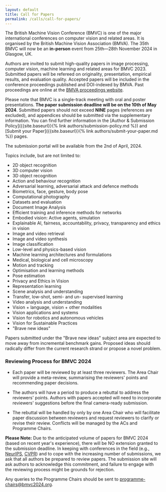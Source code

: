 ```yaml
---
layout: default
title: Call for Papers
permalink: /calls/call-for-papers/
---
```


<!--
<div class="row justify-content-md-center pb-2 ml-3 mr-3">
    <div class="col-12 col-md-8 col-lg-6">
            <picture>
                <img src="{{ site.baseurl }}/assets/images/layout/bmvc-logo.png" class="img-fluid rounded mx-auto d-block"  alt="BMVC 2021 Logo">
            </picture>
    </div>
</div>
-->

The British Machine Vision Conference (BMVC) is one of the major international conferences on computer vision and related areas. It is organised by the British Machine Vision Association (BMVA). The 35th BMVC will now be an **in-person** event from 25th—28th November 2024 in Glasgow, UK. 

Authors are invited to submit high-quality papers in image processing, computer vision, machine learning and related areas for BMVC 2023. Submitted papers will be refereed on originality, presentation, empirical results, and evaluation quality. Accepted papers will be included in the conference proceedings published and DOI-indexed by BMVA. Past proceedings are online at the [BMVA proceedings website](https://britishmachinevisionassociation.github.io/bmvc).

Please note that BMVC is a single-track meeting with oral and poster presentations. **The paper submission deadline will be on the 10th of May 2024**. Submitted papers should not exceed <b>NINE</b> pages (references are excluded), and appendices should be submitted via the supplementary information. You can find further information in the [Author & Submission Policy]({{site.baseurl}}{% link authors/submission-policy.md %}) and [Submit your Paper]({{site.baseurl}}{% link authors/submit-your-paper.md %}) pages.

The submission portal will be available from the 2nd of April, 2024.
<!-- <div class="row no-gutters pt-0 d-xs-block ">
    <div class="mb-1 pl-2 pr-2 mx-auto mx-sm-left col-xs-auto">
        <p style="text-align: center;"><a class="btn btn-primary" role="button" href="https://cmt3.research.microsoft.com/BMVC2023/">Submit your paper on CMT</a></p>
    </div>
    <div class="mb-1 pl-2 pr-2 mx-auto mx-sm-left col-xs-auto">
        <p style="text-align: center;"><a class="btn btn-primary" role="button" href="/authors/submit-your-paper/">Instructions for authors</a></p>
    </div>
</div> -->


Topics include, but are not limited to:

- 2D object recognition
- 3D computer vision 
- 3D object recognition
- Action and behaviour recognition 
- Adversarial learning, adversarial attack and defence methods
- Biometrics, face, gesture, body pose
- Computational photography
- Datasets and evaluation 
- Document Image Analysis
- Efficient training and inference methods for networks 
- Embodied vision: Active agents, simulation
- Explainable AI, fairness, accountability, privacy, transparency and ethics in vision 
- Image and video retrieval 
- Image and video synthesis
- Image classification
- Low-level and physics-based vision 
- Machine learning architectures and formulations 
- Medical, biological and cell microscopy 
- Motion and tracking 
- Optimisation and learning methods 
- Pose estimation
- Privacy and Ethics in Vision
- Representation learning
- Scene analysis and understanding 
- Transfer, low-shot, semi- and un- supervised learning 
- Video analysis and understanding 
- Vision + language, vision + other modalities 
- Vision applications and systems
- Vision for robotics and autonomous vehicles
- Vision for Sustainable Practices
- "Brave new ideas"

Papers submitted under the "Brave new ideas" subject area are expected to move away from incremental benchmark gains. Proposed ideas should radically differ from the current research strand or propose a novel problem.

### Reviewing Process for BMVC 2024

- Each paper will be reviewed by at least three reviewers. The Area Chair will provide a meta-review, summarising the reviewers' points and recommending paper decisions.

- The authors will have a period to produce a rebuttal to address the reviewers' points. Authors with papers accepted will need to incorporate reviewers' suggestions before the final camera-ready submission.

- The rebuttal will be handled by only by one Area Chair who will facilitate paper discussion between reviewers and request reviewers to clarify or revise their review. Conflicts will be managed by the ACs and Programme Chairs.

**Please Note:** Due to the anticipated volume of papers for BMVC 2024 (based on recent year's experience), there will be NO extension granted to the submission deadline. In keeping with conferences in the field (e.g., [NeurIPS](https://neurips.cc), [CVPR](https://cvpr2022.thecvf.com)) and to cope with the increasing number of submissions, we ask that all authors be prepared to review papers. The submission site will ask authors to acknowledge this commitment, and failure to engage with the reviewing process might be grounds for rejection.

Any queries to the Programme Chairs should be sent to [programme-chairs@bmvc2024.org](mailto:programme-chairs@bmvc2024.org).

